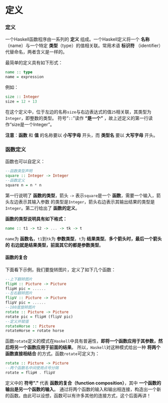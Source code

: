 定义
=======================================

### 定义
一个Haskell函数程序由一系列的 **定义** 组成。一个Haskell定义将一个 **名称** （name）与一个特定
**类型**（type）的值相关联。常用术语 **标识符** （identifier）代替命名，两者含义是一样的。

最简单的定义具有如下形式：
```haskell
name :: type
name = expression
```
例如：
```haskell
size :: Integer
size = 12 + 13
```
在这个定义中，位于左边的名称`size`与右边表达式的值`25`相关联，其类型为`Integer`，即整数的类型。
符号“`::`”读作 **“是一个”** ，故上述定义的第一行读作“size是一个Integer”。

**注意**：**函数** 和 **值** 的名称要以 **小写字母** 开头，而 **类型名** 要以 **大写字母** 开头。

### 函数定义
函数也可以自定义：
```haskell
--函数类型声明
square :: Integer -> Integer
--函数定义
square n = n * n
```
第一行说明了 **函数的类型**，箭头 `->` 表示`square`是一个 **函数**，需要一个输入，箭头左边表示其输入参数
的类型是`Integer`，箭头右边表示其输出结果的类型是`Integer`。第二行给出了 **函数的定义**。

**函数的类型说明具有如下格式：**
```haskell
name :: t1 -> t2 -> ... -> tk -> t
```
`name`为 **函数名**，`t1`到`tk`为 **参数类型**，`t`为 **结果类型**。**多个箭头时，最后一个箭头的
右边就是结果类型，前面其它的都是参数类型**。

#### 函数的复合
下面看下示例，我们要旋转图片，定义了如下几个函数：
```haskell
--上下翻转图片
flipH :: Picture -> Picture
flipH pic = ......
--左右翻转图片
flipV :: Picture -> Picture
flipV pic = ......
--180度旋转图片
rotate :: Picture -> Picture
rotate pic = flipH (flipV pic)
--定义并赋值
rotateHorse :: Picture
rotateHorse = rotate horse
```
函数`rotate`定义的模式在`Haskell`中具有普遍性，**即将一个函数应用于其参数，然后将另一个函数应用于前面的结果**。
所以，`Haskell`对这种模式给出一种 **将两个函数直接相结合** 的方式。函数`rotate`可定义为：
```haskell
rotate :: Picture -> Picture
--两个函数名中间使用点号分隔
rotate = flipH . flipV
```
定义中的 **符号"."** 代表 **函数的复合（function composition）**，其中 **一个函数的输出是另一个函数的输入**。
通过将两个函数的输入和输出相连接，构造出一个新的函数。由此可以设想，函数可以有许多其他的连接方式，这个后面再讲！
